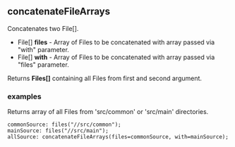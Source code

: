 ## concatenateFileArrays

Concatenates two File[].

 * File[] __files__ - Array of Files to be concatenated with array passed
via "with" parameter.
 * File[] __with__ - Array of Files to be concatenated with array passed
via "files" parameter.

Returns __Files[]__ containing all Files from first and second argument.

### examples

Returns array of all Files from 'src/common' or 'src/main' directories.
```
commonSource: files("//src/common");
mainSource: files("//src/main");
allSource: concatenateFileArrays(files=commonSource, with=mainSource);
```
